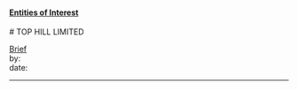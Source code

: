 #### [Entities of Interest](/list.html)
<link rel="stylesheet" type="text/css" href="../../assets/style.css">
# TOP HILL LIMITED

[comment]: <> (Add/Remove information below as you want)
[comment]: <> (Markdown cheatsheet: https://github.com/adam-p/markdown-here/wiki/Markdown-Cheatsheet)
[Brief](Brief.md)  
by:  
date:  

---
[comment]: <> (Add your content here)